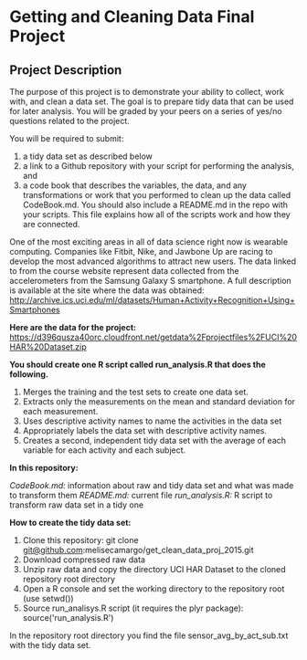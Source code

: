 Getting and Cleaning Data Final Project
=============================================================

Project Description
---------------------

The purpose of this project is to demonstrate your ability to collect, work with, and clean a data set. The goal is to prepare tidy data that can be used for later analysis. You will be graded by your peers on a series of yes/no questions related to the project.

You will be required to submit:
1. a tidy data set as described below
2. a link to a Github repository with your script for performing the analysis, and
3. a code book that describes the variables, the data, and any transformations or work that you performed to clean up the data called CodeBook.md. You should also include a README.md in the repo with your scripts. This file explains how all of the scripts work and how they are connected.

One of the most exciting areas in all of data science right now is wearable computing. Companies like Fitbit, Nike, and Jawbone Up are racing to develop the most advanced algorithms to attract new users. The data linked to from the course website represent data collected from the accelerometers from the Samsung Galaxy S smartphone. A full description is available at the site where the data was obtained: http://archive.ics.uci.edu/ml/datasets/Human+Activity+Recognition+Using+Smartphones

**Here are the data for the project:**
https://d396qusza40orc.cloudfront.net/getdata%2Fprojectfiles%2FUCI%20HAR%20Dataset.zip

**You should create one R script called run_analysis.R that does the following.**

1. Merges the training and the test sets to create one data set.
2. Extracts only the measurements on the mean and standard deviation for each measurement.
3. Uses descriptive activity names to name the activities in the data set
4. Appropriately labels the data set with descriptive activity names.
5. Creates a second, independent tidy data set with the average of each variable for each activity and each subject.

**In this repository:**

*CodeBook.md:* information about raw and tidy data set and what was made to transform them
*README.md:* current file
*run_analysis.R:* R script to transform raw data set in a tidy one

**How to create the tidy data set:**

1. Clone this repository: git clone git@github.com:melisecamargo/get_clean_data_proj_2015.git
2. Download compressed raw data
3. Unzip raw data and copy the directory UCI HAR Dataset to the cloned repository root directory
4. Open a R console and set the working directory to the repository root (use setwd())
5. Source run_analisys.R script (it requires the plyr package): source('run_analysis.R')

In the repository root directory you find the file sensor_avg_by_act_sub.txt with the tidy data set.
